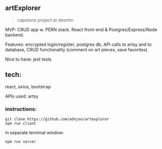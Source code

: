 ## artExplorer

> capstone project at devmtn

MVP: CRUD app w. PERN stack. React front-end & Postgres/Express/Node backend.

Features: encrypted login/register, postgres db, API calls to artsy and to database, CRUD functionality (comment on art pieces, save favorites)

Nice to have: jest tests

## tech:


react, axios, bootstrap

APIs used: artsy

### instructions:


```
git clone https://github.com/adnjoo/artexplorer
npm run client
```

in separate terminal window:

```
npm run server
```
